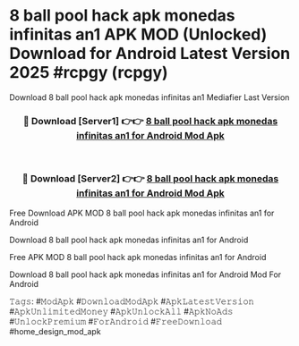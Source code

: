 # 8 ball pool hack apk monedas infinitas an1 APK MOD (Unlocked) Download for Android Latest Version 2025 #rcpgy (rcpgy)
Download 8 ball pool hack apk monedas infinitas an1 Mediafier Last Version

<div align="center">
<h3>🔴 Download [Server1] 👉👉 <a href="https://app.mediaupload.pro?title=8_ball_pool_hack_apk_monedas_infinitas_an1&ref=24F">8 ball pool hack apk monedas infinitas an1 for Android Mod Apk</a></h3><br>

<h3>🔴 Download [Server2] 👉👉 <a href="https://app.mediaupload.pro?title=8_ball_pool_hack_apk_monedas_infinitas_an1&ref=24F">8 ball pool hack apk monedas infinitas an1 for Android Mod Apk</a></h3>
</div>


Free Download APK MOD 8 ball pool hack apk monedas infinitas an1 for Android

Download 8 ball pool hack apk monedas infinitas an1 for Android 

Free APK MOD 8 ball pool hack apk monedas infinitas an1 for Android 

Download 8 ball pool hack apk monedas infinitas an1 for Android Mod For Android

𝚃𝚊𝚐𝚜: #𝙼𝚘𝚍𝙰𝚙𝚔 #𝙳𝚘𝚠𝚗𝚕𝚘𝚊𝚍𝙼𝚘𝚍𝙰𝚙𝚔 #𝙰𝚙𝚔𝙻𝚊𝚝𝚎𝚜𝚝𝚅𝚎𝚛𝚜𝚒𝚘𝚗 #𝙰𝚙𝚔𝚄𝚗𝚕𝚒𝚖𝚒𝚝𝚎𝚍𝙼𝚘𝚗𝚎𝚢 #𝙰𝚙𝚔𝚄𝚗𝚕𝚘𝚌𝚔𝙰𝚕𝚕 #𝙰𝚙𝚔𝙽𝚘𝙰𝚍𝚜 #𝚄𝚗𝚕𝚘𝚌𝚔𝙿𝚛𝚎𝚖𝚒𝚞𝚖 #𝙵𝚘𝚛𝙰𝚗𝚍𝚛𝚘𝚒𝚍 #𝙵𝚛𝚎𝚎𝙳𝚘𝚠𝚗𝚕𝚘𝚊𝚍 #home_design_mod_apk